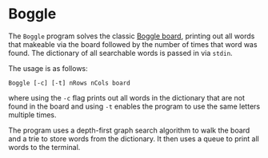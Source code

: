 # Boggle

The `Boggle` program solves the classic [Boggle board](https://www.google.com/search?q=boggle+board&sxsrf=ALeKk00vViKApghkaR8w8xQJtFuRGlZy1A:1600660650382&source=lnms&tbm=isch&sa=X&ved=2ahUKEwiV8-LLrfnrAhUXoHIEHdsMDMoQ_AUoAXoECB8QAw&biw=1440&bih=821#imgrc=xrG0tUc70oTmuM), printing out all words that makeable via the board followed by the number of times that word was found. The dictionary of all searchable words is passed in via `stdin`.

The usage is as follows:

`Boggle [-c] [-t] nRows nCols board`

where using the `-c` flag prints out all words in the dictionary that are not found in the board and using `-t` enables the program to use the same letters multiple times.

The program uses a depth-first graph search algorithm to walk the board and a trie to store words from the dictionary. It then uses a queue to print all words to the terminal.
